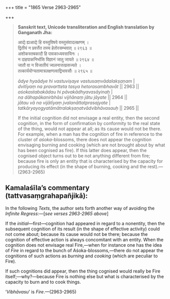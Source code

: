 +++
title = "1865 Verse 2963-2965"

+++
> **Sanskrit text, Unicode transliteration and English translation by Ganganath Jha:** 
>
> आद्ये ह्यआद्ये हि वस्तुविषये वस्तुसंवादलक्षणम् ।  
> द्वितीयं न प्रवर्त्तेत तस्य हेतोरसम्भवात् ॥ २९६३ ॥  
> अशोकस्तबकादौ हि पावकाध्यवसायिनः ।  
> न दाहपाकनिर्भासि विज्ञानं जातु जायते ॥ २९६४ ॥  
> जातौ वा न विजातीयं ज्वलनात्तत्प्रसज्यते ।  
> तत्कार्ययोग्यतामात्रलक्षणत्वाद्विभावसौः ॥ २९६५ ॥ 
>
> *ādye hyaādye hi vastuviṣaye vastusaṃvādalakṣaṇam* \|  
> *dvitīyaṃ na pravartteta tasya hetorasambhavāt* \|\| 2963 \|\|  
> *aśokastabakādau hi pāvakādhyavasāyinaḥ* \|  
> *na dāhapākanirbhāsi vijñānaṃ jātu jāyate* \|\| 2964 \|\|  
> *jātau vā na vijātīyaṃ jvalanāttatprasajyate* \|  
> *tatkāryayogyatāmātralakṣaṇatvādvibhāvasauḥ* \|\| 2965 \|\| 
>
> If the initial cognition did not envisage a real entity, then the second cognition, in the form of confirmation by conformity to the real state of the thing, would not appear at all; as its cause would not be there. For example, when a man has the cognition of fire in reference to the cluster of *aśoka*-blossoms, there does not appear the cognition envisaging burning and cooking (which are not brought about by what has been cognised as fire). If this latter does appear, then the cognised object turns out to be not anything different from fire; because fire is only an entity that is characterised by the capacity for producing its effect (in the shape of burning, cooking and the rest).—(2963-2965)



## Kamalaśīla’s commentary (tattvasaṃgrahapañjikā):

In the following *Texts*, the author sets forth another way of avoiding the *Infinite Regress*:—[*see verses 2963-2965 above*]

If the *initial*—first—cognition had appeared in regard to a nonentity, then the subsequent cognition of its result (in the shape of effective activity) could not come about; because its cause would not be there; because the cognition of effective action is always concomitant with an entity. When the cognition does not envisage real Fire,—when for instance one has the idea of *Fire* in regard to the bunch of Aśoka-blossoms,—there do not appear the cognitions of such actions as *burning* and *cooking* (which are peculiar to Fire).

If such cognitions did appear, then the thing cognised would really be Fire itself;—why?—because Fire is nothing else but what is characterised by the capacity to burn and to cook things.

‘*Vibhāvasu*’ is *Fire*.—(2963-2965)


